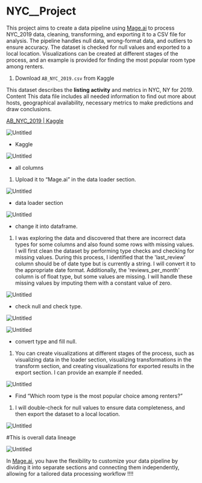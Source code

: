# NYC__Project

This project aims to create a data pipeline using [Mage.ai](http://mage.ai/) to process NYC_2019 data, cleaning, transforming, and exporting it to a CSV file for analysis. The pipeline handles null data, wrong-format data, and outliers to ensure accuracy. The dataset is checked for null values and exported to a local location. Visualizations can be created at different stages of the process, and an example is provided for finding the most popular room type among renters.

1. Download `AB_NYC_2019.csv` from Kaggle

This dataset describes the **listing activity** and metrics in NYC, NY for 2019. Content This data file includes all needed information to find out more about hosts, geographical availability, necessary metrics to make predictions and draw conclusions.

[AB_NYC_2019 | Kaggle](https://www.kaggle.com/code/jameshjkang/ab-nyc-2019)

![Untitled](NYC__Project%20d5391bcaac8b4f39af5dcf2499a24813/Untitled.png)

- Kaggle

![Untitled](NYC__Project%20d5391bcaac8b4f39af5dcf2499a24813/Untitled%201.png)

- all columns

1. Upload it to “Mage.ai” in the data loader section.

![Untitled](NYC__Project%20d5391bcaac8b4f39af5dcf2499a24813/Untitled%202.png)

- data loader section

![Untitled](NYC__Project%20d5391bcaac8b4f39af5dcf2499a24813/Untitled%203.png)

- change it into dataframe.

1. I was exploring the data and discovered that there are incorrect data types for some columns and also found some rows with missing values. I will first clean the dataset by performing type checks and checking for missing values. During this process, I identified that the 'last_review' column should be of date type but is currently a string. I will convert it to the appropriate date format. Additionally, the 'reviews_per_month' column is of float type, but some values are missing. I will handle these missing values by imputing them with a constant value of zero.

![Untitled](NYC__Project%20d5391bcaac8b4f39af5dcf2499a24813/Untitled%204.png)

- check null and check type.

![Untitled](NYC__Project%20d5391bcaac8b4f39af5dcf2499a24813/Untitled%205.png)

![Untitled](NYC__Project%20d5391bcaac8b4f39af5dcf2499a24813/Untitled%206.png)

- convert type and fill null.

1. You can create visualizations at different stages of the process, such as visualizing data in the loader section, visualizing transformations in the transform section, and creating visualizations for exported results in the export section. I can provide an example if needed.

![Untitled](NYC__Project%20d5391bcaac8b4f39af5dcf2499a24813/Untitled%207.png)

- Find “Which room type is the most popular choice among renters?”

1. I will double-check for null values to ensure data completeness, and then export the dataset to a local location.

![Untitled](NYC__Project%20d5391bcaac8b4f39af5dcf2499a24813/Untitled%208.png)

#This is overall data lineage

![Untitled](NYC__Project%20d5391bcaac8b4f39af5dcf2499a24813/Untitled%209.png)

In [Mage.ai](http://mage.ai/), you have the flexibility to customize your data pipeline by dividing it into separate sections and connecting them independently, allowing for a tailored data processing workflow !!!!
